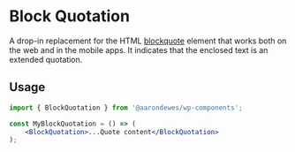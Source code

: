 # Block Quotation

A drop-in replacement for the HTML [blockquote](https://developer.mozilla.org/en-US/docs/Web/HTML/Element/blockquote) element that works both on the web and in the mobile apps. It indicates that the enclosed text is an extended quotation.

## Usage

```jsx
import { BlockQuotation } from '@aarondewes/wp-components';

const MyBlockQuotation = () => (
	<BlockQuotation>...Quote content</BlockQuotation>
);
```
